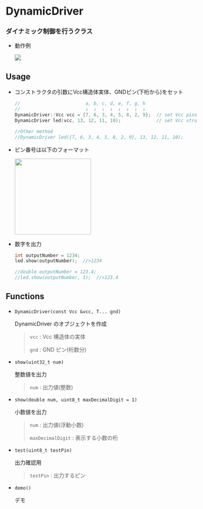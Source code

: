 # DynamicDriver

### ダイナミック制御を行うクラス

- 動作例

  ![](https://user-images.githubusercontent.com/91818705/170850975-eebcd7bd-d813-4c47-b9d0-89223f45d978.jpg)

## Usage

- コンストラクタの引数にVcc構造体実体、GNDピン(下桁から)をセット

  ```cpp
  //                        a, b, c, d, e, f, g, h
  //                        ↓  ↓  ↓  ↓  ↓  ↓  ↓  ↓
  DynamicDriver::Vcc vcc = {7, 6, 3, 4, 5, 8, 2, 9};  // set Vcc pins assing
  DynamicDriver led(vcc, 13, 12, 11, 10);             // set Vcc structure and GND pins assing
  
  //Other method
  //DynamicDriver led({7, 6, 3, 4, 5, 8, 2, 9}, 13, 12, 11, 10);
  
  ```
- ピン番号は以下のフォーマット

  <img height=200 src="https://user-images.githubusercontent.com/91818705/170850625-cc4a0105-8c0d-46ca-a28e-d3dd373ad85f.png">

- 数字を出力

  ```cpp
  int outputNumber = 1234;
  led.show(outputNumber);  //>1234
  
  //double outputNumber = 123.4;
  //led.show(outputNumber, 1);  //>123.4
  ```

## Functions

- `DynamicDriver(const Vcc &vcc, T... gnd)`
  
  DynamicDriver のオブジェクトを作成
  
  >`vcc` : Vcc 構造体の実体
  >
  >`gnd` : GND ピン(桁数分)

- `show(uint32_t num)`
  
  整数値を出力
  >
  >`num` : 出力値(整数)

- `show(double num, uint8_t maxDecimalDigit = 1)`

  小数値を出力
  
  >`num` : 出力値(浮動小数)
  >
  >`maxDecimalDigit` : 表示する小数の桁

- `test(uint8_t testPin)`

  出力確認用
  
  >`testPin` : 出力するピン

- `demo()`

  デモ
